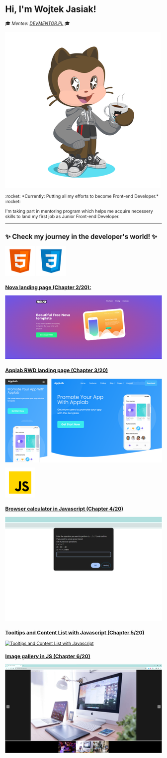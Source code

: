 # Hi, I'm Wojtek Jasiak!
:mortar_board: *Mentee: [DEVMENTOR.PL](https://devmentor.pl/mentoring-javascript)* :mortar_board: <br>
<p float="left">
  <img src="https://github.com/Typee8/Typee8/blob/main/assets/my-octocat-500x500.png">
</p>
:rocket: *Currently: Putting all my efforts to become Front-end Developer.* :rocket:<br>

I'm taking part in mentoring program which helps me acquire necessery skills to land my first job as Junior Front-end Developer.<br>

---

## :sparkles: Check my journey in the developer's world! :sparkles:

![HTML](./assets/icons8-html-96.png) ![CSS](./assets/icons8-css-96.png)

### [Nova landing page (Chapter 2/20):](https://github.com/Typee8/Nova-landing-page-html-css)
[![Nova landing page](https://github.com/Typee8/Nova-landing-page-html-css/blob/main/README-assets/main-page.png)](https://github.com/Typee8/Nova-landing-page-html-css)<br>

### [Applab RWD landing page (Chapter 3/20)](https://github.com/Typee8/Applab-RWD-landing-page)
[![Applab landing page](https://github.com/Typee8/Applab-RWD-landing-page/blob/main/README-assets/Applab.svg)](https://github.com/Typee8/Applab-RWD-landing-page)

![JS](./assets/icons8-js-96.png)

### [Browser calculator in Javascript (Chapter 4/20)](https://github.com/Typee8/Browser-calculator-in-Javascript)
[![Browser calculator in Javascript](https://github.com/Typee8/Browser-calculator-in-Javascript/blob/main/README-assets/task-js-basics.png)](https://github.com/Typee8/Browser-calculator-in-Javascript)

### [Tooltips and Content List with Javascript (Chapter 5/20)](https://github.com/Typee8/Tooltips-and-Content-List-with-Javascript)
[![Tooltips and Content List with Javascript](https://github.com/Typee8/Tooltips-and-Content-List-with-Javascript/blob/main/README-assets/task-js-dom-elements.gif)](https://github.com/Typee8/Tooltips-and-Content-List-with-Javascript)

### [Image gallery in JS (Chapter 6/20)](https://github.com/Typee8/Image-gallery-in-JS)
[![Image gallry in JS](https://github.com/Typee8/Image-gallery-in-JS/blob/main/README-assets/task-js-events.png)](https://github.com/Typee8/Image-gallery-in-JS)
